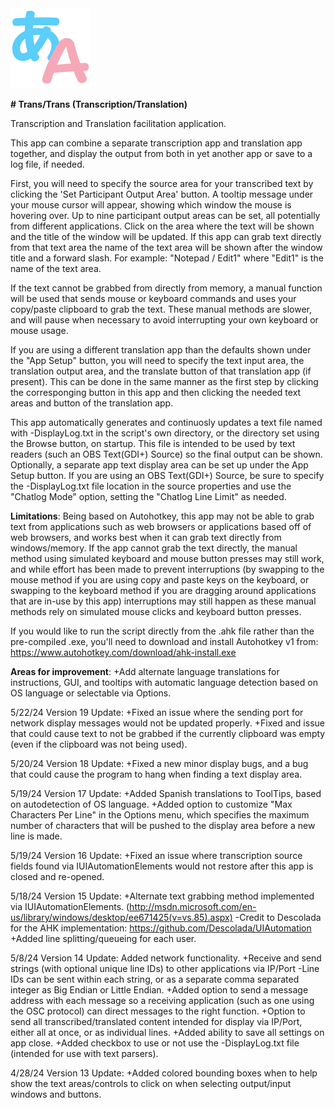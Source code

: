 <img src="https://github.com/Faxanadus/TransTrans/blob/main/ttlogo.png" width="128" />

**# Trans/Trans (Transcription/Translation)**

Transcription and Translation facilitation application.

This app can combine a separate transcription app and translation app together, and display the output from both in yet another app or save to a log file, if needed.

First, you will need to specify the source area for your transcribed text by clicking the 'Set Participant Output Area' button.
A tooltip message under your mouse cursor will appear, showing which window the mouse is hovering over.  Up to nine participant output areas can be set, all potentially from different applications. Click on the area where the text will be shown and the title of the window will be updated. If this app can grab text directly from that text area the name of the text area will be shown after the window title and a forward slash.  For example: "Notepad / Edit1" where "Edit1" is the name of the text area.

If the text cannot be grabbed from directly from memory, a manual function will be used that sends mouse or keyboard commands and uses your copy/paste clipboard to grab the text. These manual methods are slower, and will pause when necessary to avoid interrupting your own keyboard or mouse usage.

If you are using a different translation app than the defaults shown under the "App Setup" button, you will need to specify the text input area, the translation output area, and the translate button of that translation app (if present). This can be done in the same manner as the first step by clicking the corresponging button in this app and then clicking the needed text areas and button of the translation app.

This app automatically generates and continuosly updates a text file named with -DisplayLog.txt in the script's own directory, or the directory set using the Browse button, on startup.  This file is intended to be used by text readers (such an OBS Text(GDI+) Source) so the final output can be shown.  Optionally, a separate app text display area can be set up under the App Setup button.  If you are using an OBS Text(GDI+) Source, be sure to specify the -DisplayLog.txt file location in the source properties and use the "Chatlog Mode" option, setting the "Chatlog Line Limit" as needed.

**Limitations**:
Being based on Autohotkey, this app may not be able to grab text from applications such as web browsers or applications based off of web browsers, and works best when it can grab text directly from windows/memory.  If the app cannot grab the text directly, the manual method using simulated keyboard and mouse button presses may still work, and while effort has been made to prevent interruptions (by swapping to the mouse method if you are using copy and paste keys on the keyboard, or swapping to the keyboard method if you are dragging around applications that are in-use by this app) interruptions may still happen as these manual methods rely on simulated mouse clicks and keyboard button presses.

If you would like to run the script directly from the .ahk file rather than the pre-compiled .exe, you'll need to download and install Autohotkey v1 from: https://www.autohotkey.com/download/ahk-install.exe

**Areas for improvement**:
+Add alternate language translations for instructions, GUI, and tooltips with automatic language detection based on OS language or selectable via Options.

5/22/24 Version 19 Update:
+Fixed an issue where the sending port for network display messages would not be updated properly.
+Fixed and issue that could cause text to not be grabbed if the currently clipboard was empty (even if the clipboard was not being used).

5/20/24 Version 18 Update:
+Fixed a new minor display bugs, and a bug that could cause the program to hang when finding a text display area.

5/19/24 Version 17 Update:
+Added Spanish translations to ToolTips, based on autodetection of OS language.
+Added option to customize "Max Characters Per Line" in the Options menu, which specifies the maximum number of characters that will be pushed to the display area before a new line is made.

5/19/24 Version 16 Update:
+Fixed an issue where transcription source fields found via IUIAutomationElements would not restore after this app is closed and re-opened.

5/18/24 Version 15 Update: 
+Alternate text grabbing method implemented via IUIAutomationElements. (http://msdn.microsoft.com/en-us/library/windows/desktop/ee671425(v=vs.85).aspx)
     -Credit to Descolada for the AHK implementation: https://github.com/Descolada/UIAutomation
+Added line splitting/queueing for each user.

5/8/24 Version 14 Update: Added network functionality.
+Receive and send strings (with optional unique line IDs) to other applications via IP/Port
     -Line IDs can be sent within each string, or as a separate comma separated integer as Big Endian or Little Endian.
+Added option to send a message address with each message so a receiving application (such as one using the OSC protocol) can direct messages to the right function.
+Option to send all transcribed/translated content intended for display via IP/Port, either all at once, or as individual lines.
+Added ability to save all settings on app close.
+Added checkbox to use or not use the -DisplayLog.txt file (intended for use with text parsers).

4/28/24 Version 13 Update: 
+Added colored bounding boxes when to help show the text areas/controls to click on when selecting output/input windows and buttons.
